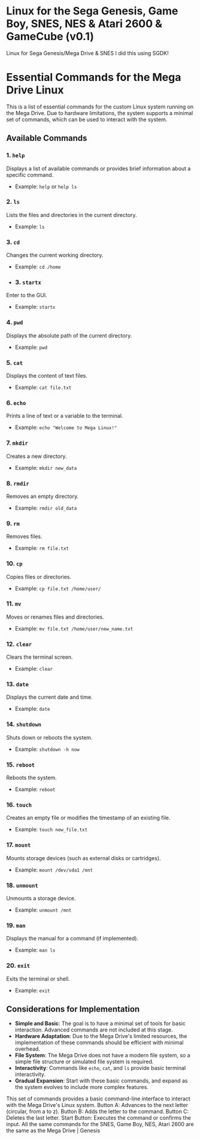 # Linux for the Sega Genesis, Game Boy, SNES, NES & Atari 2600 & GameCube (v0.1)
Linux for Sega Genesis/Mega Drive & SNES
I did this using SGDK!
# Essential Commands for the Mega Drive Linux

This is a list of essential commands for the custom Linux system running on the Mega Drive. Due to hardware limitations, the system supports a minimal set of commands, which can be used to interact with the system.

## Available Commands

### 1. `help`
Displays a list of available commands or provides brief information about a specific command.
- Example: `help` or `help ls`

### 2. `ls`
Lists the files and directories in the current directory.
- Example: `ls`

### 3. `cd`
Changes the current working directory.
- Example: `cd /home`
- ### 3. `startx`
Enter to the GUI.
- Example: `startx`

### 4. `pwd`
Displays the absolute path of the current directory.
- Example: `pwd`

### 5. `cat`
Displays the content of text files.
- Example: `cat file.txt`

### 6. `echo`
Prints a line of text or a variable to the terminal.
- Example: `echo "Welcome to Mega Linux!"`

### 7. `mkdir`
Creates a new directory.
- Example: `mkdir new_data`

### 8. `rmdir`
Removes an empty directory.
- Example: `rmdir old_data`

### 9. `rm`
Removes files.
- Example: `rm file.txt`

### 10. `cp`
Copies files or directories.
- Example: `cp file.txt /home/user/`

### 11. `mv`
Moves or renames files and directories.
- Example: `mv file.txt /home/user/new_name.txt`

### 12. `clear`
Clears the terminal screen.
- Example: `clear`

### 13. `date`
Displays the current date and time.
- Example: `date`

### 14. `shutdown`
Shuts down or reboots the system.
- Example: `shutdown -h now`

### 15. `reboot`
Reboots the system.
- Example: `reboot`

### 16. `touch`
Creates an empty file or modifies the timestamp of an existing file.
- Example: `touch new_file.txt`

### 17. `mount`
Mounts storage devices (such as external disks or cartridges).
- Example: `mount /dev/sda1 /mnt`

### 18. `unmount`
Unmounts a storage device.
- Example: `unmount /mnt`

### 19. `man`
Displays the manual for a command (if implemented).
- Example: `man ls`

### 20. `exit`
Exits the terminal or shell.
- Example: `exit`

## Considerations for Implementation

- **Simple and Basic**: The goal is to have a minimal set of tools for basic interaction. Advanced commands are not included at this stage.
- **Hardware Adaptation**: Due to the Mega Drive's limited resources, the implementation of these commands should be efficient with minimal overhead.
- **File System**: The Mega Drive does not have a modern file system, so a simple file structure or simulated file system is required.
- **Interactivity**: Commands like `echo`, `cat`, and `ls` provide basic terminal interactivity.
- **Gradual Expansion**: Start with these basic commands, and expand as the system evolves to include more complex features.

This set of commands provides a basic command-line interface to interact with the Mega Drive's Linux system.
Button A: Advances to the next letter (circular, from a to z).
Button B: Adds the letter to the command.
Button C: Deletes the last letter.
Start Button: Executes the command or confirms the input.
All the same commands for the SNES, Game Boy, NES, Atari 2600 are the same as the Mega Drive | Genesis

